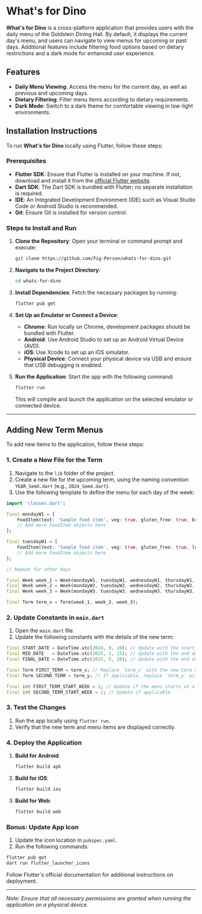 # What's for Dino

**What's for Dino** is a cross-platform application that provides users with the daily menu of the Goldstein Dining Hall. By default, it displays the current day's menu, and users can navigate to view menus for upcoming or past days. Additional features include filtering food options based on dietary restrictions and a dark mode for enhanced user experience.

## Features

- **Daily Menu Viewing**: Access the menu for the current day, as well as previous and upcoming days.
- **Dietary Filtering**: Filter menu items according to dietary requirements.
- **Dark Mode**: Switch to a dark theme for comfortable viewing in low-light environments.

## Installation Instructions

To run **What's for Dino** locally using Flutter, follow these steps:

### Prerequisites

- **Flutter SDK**: Ensure that Flutter is installed on your machine. If not, download and install it from the [official Flutter website](https://flutter.dev/docs/get-started/install).
- **Dart SDK**: The Dart SDK is bundled with Flutter; no separate installation is required.
- **IDE**: An Integrated Development Environment (IDE) such as Visual Studio Code or Android Studio is recommended.
- **Git**: Ensure Git is installed for version control.

### Steps to Install and Run

1. **Clone the Repository**:
   Open your terminal or command prompt and execute:
   ```bash
   git clone https://github.com/Fig-Person/whats-for-dino.git
   ```

2. **Navigate to the Project Directory**:
   ```bash
   cd whats-for-dino
   ```

3. **Install Dependencies**:
   Fetch the necessary packages by running:
   ```bash
   flutter pub get
   ```

4. **Set Up an Emulator or Connect a Device**:
   - **Chrome**: Run locally on Chrome, development packages should be bundled with Flutter.
   - **Android**: Use Android Studio to set up an Android Virtual Device (AVD).
   - **iOS**: Use Xcode to set up an iOS simulator.
   - **Physical Device**: Connect your physical device via USB and ensure that USB debugging is enabled.

5. **Run the Application**:
   Start the app with the following command:
   ```bash
   flutter run
   ```
   This will compile and launch the application on the selected emulator or connected device.

---

## Adding New Term Menus

To add new items to the application, follow these steps:

### 1. Create a New File for the Term

1. Navigate to the `lib` folder of the project.
2. Create a new file for the upcoming term, using the naming convention `YEAR_SemX.dart` (e.g., `2024_Sem4.dart`).
3. Use the following template to define the menu for each day of the week:

```dart
import 'classes.dart';

final mondayW1 = [
    FoodItem(text: 'Sample food item', veg: true, gluten_free: true, breakfast: true),
    // Add more FoodItem objects here
];

final tuesdayW1 = [
    FoodItem(text: 'Sample food item', veg: true, gluten_free: true, lunch: true),
    // Add more FoodItem objects here
];

// Repeat for other days

final Week week_1 = Week(mondayW1, tuesdayW1, wednesdayW1, thursdayW1, fridayW1, saturdayW1, sundayW1);
final Week week_2 = Week(mondayW2, tuesdayW2, wednesdayW2, thursdayW2, fridayW2, saturdayW2, sundayW2);
final Week week_3 = Week(mondayW3, tuesdayW3, wednesdayW3, thursdayW3, fridayW3, saturdayW3, sundayW3);

final Term term_x = Term(week_1, week_2, week_3);
```

### 2. Update Constants in `main.dart`

1. Open the `main.dart` file.
2. Update the following constants with the details of the new term:

```dart
final START_DATE = DateTime.utc(2024, 9, 10); // Update with the start date of the term (NOTE: American date formats are used YYYY/MM/DD)
final MID_DATE   = DateTime.utc(2025, 1, 15); // Update with the end date of the first menu
final FINAL_DATE = DateTime.utc(2025, 5, 20); // Update with the end date of the second menu

final Term FIRST_TERM = term_x; // Replace `term_x` with the new term variable
final Term SECOND_TERM = term_y; // If applicable, replace `term_y` with another term or reuse `term_x`

final int FIRST_TERM_START_WEEK = 1; // Update if the menu starts at a different week on the cycle
final int SECOND_TERM_START_WEEK = 1; // Update if applicable
```

### 3. Test the Changes

1. Run the app locally using `flutter run`.
2. Verify that the new term and menu items are displayed correctly.

### 4. Deploy the Application

1. **Build for Android**:
   ```bash
   flutter build apk
   ```
2. **Build for iOS**:
   ```bash
   flutter build ios
   ```
3. **Build for Web**:
   ```bash
   flutter build web
   ```

### Bonus: Update App Icon

1. Update the icon location in `pubspec.yaml`.
2. Run the following commands:

```bash
flutter pub get
dart run flutter_launcher_icons
```

Follow Flutter's official documentation for additional instructions on deployment.

---

*Note: Ensure that all necessary permissions are granted when running the application on a physical device.*
